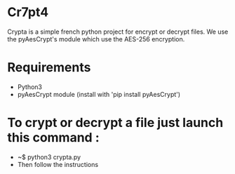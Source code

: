 # Cr7pt4
Crypta is a simple french python project for encrypt or decrypt files. We use the pyAesCrypt's module which use the AES-256 encryption.

# Requirements
- Python3
- pyAesCrypt module (install with 'pip install pyAesCrypt')

# To crypt or decrypt a file just launch this command :
  - ~$ python3 crypta.py
  - Then follow the instructions
